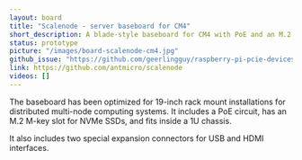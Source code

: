 ```yaml
---
layout: board
title: "Scalenode - server baseboard for CM4"
short_description: A blade-style baseboard for CM4 with PoE and an M.2 slot.
status: prototype
picture: "/images/board-scalenode-cm4.jpg"
github_issue: "https://github.com/geerlingguy/raspberry-pi-pcie-devices/issues/119"
link: https://github.com/antmicro/scalenode
videos: []
---
```

The baseboard has been optimized for 19-inch rack mount installations for distributed multi-node computing systems. It includes a PoE circuit, has an M.2 M-key slot for NVMe SSDs, and fits inside a 1U chassis.

It also includes two special expansion connectors for USB and HDMI interfaces.
